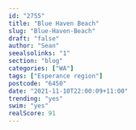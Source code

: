 ```yaml
---
id: "2755"
title: "Blue Haven Beach"
slug: "Blue-Haven-Beach"
draft: "false"
author: "Sean"
seealsolinks: "1"
section: "blog"
categories: ["WA"]
tags: ["Esperance region"]
postcode: "6450"
date: "2021-11-10T22:00:09+11:00"
trending: "yes"
swim: "yes"
realScore: 91
---
```

